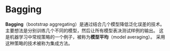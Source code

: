 # Bagging

**Bagging**（bootstrap aggregating）是通过结合几个模型降低泛化误差的技术。 主要想法是分别训练几个不同的模型，然后让所有模型表决测试样例的输出。 这是机器学习中常规策略的一个例子，被称为**模型平均**（model averaging）。 采用这种策略的技术被称为集成方法。

